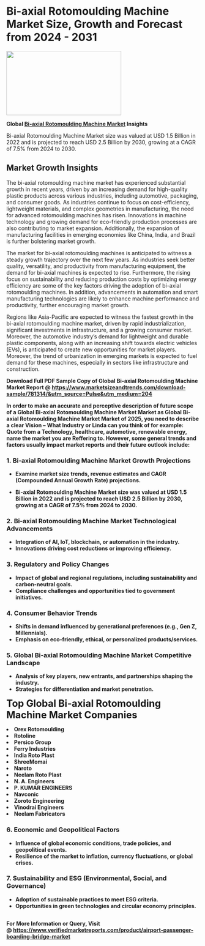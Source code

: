 <H1>Bi-axial Rotomoulding Machine Market Size, Growth and Forecast from 2024 - 2031</H1><img class="aligncenter size-medium wp-image-584254" src="https://thirdeyenews.in/wp-content/uploads/2024/09/Global-Market-Research-300x168.jpeg" alt="" width="300" height="168" /><p><strong>Global&nbsp;<a href="https://www.marketsizeandtrends.com/download-sample/781314/&amp;utm_source=Pulse&amp;utm_medium=204">Bi-axial Rotomoulding Machine Market</a> Insights</strong></p><p>Bi-axial Rotomoulding Machine Market size was valued at USD 1.5 Billion in 2022 and is projected to reach USD 2.5 Billion by 2030, growing at a CAGR of 7.5% from 2024 to 2030.</p><p><h2>Market Growth Insights</h2> <p>The bi-axial rotomoulding machine market has experienced substantial growth in recent years, driven by an increasing demand for high-quality plastic products across various industries, including automotive, packaging, and consumer goods. As industries continue to focus on cost-efficiency, lightweight materials, and complex geometries in manufacturing, the need for advanced rotomoulding machines has risen. Innovations in machine technology and growing demand for eco-friendly production processes are also contributing to market expansion. Additionally, the expansion of manufacturing facilities in emerging economies like China, India, and Brazil is further bolstering market growth.</p> <p><strong></strong></p> <p>The market for bi-axial rotomoulding machines is anticipated to witness a steady growth trajectory over the next few years. As industries seek better quality, versatility, and productivity from manufacturing equipment, the demand for bi-axial machines is expected to rise. Furthermore, the rising focus on sustainability and reducing production costs by optimizing energy efficiency are some of the key factors driving the adoption of bi-axial rotomoulding machines. In addition, advancements in automation and smart manufacturing technologies are likely to enhance machine performance and productivity, further encouraging market growth.</p> <p>Regions like Asia-Pacific are expected to witness the fastest growth in the bi-axial rotomoulding machine market, driven by rapid industrialization, significant investments in infrastructure, and a growing consumer market. Moreover, the automotive industry’s demand for lightweight and durable plastic components, along with an increasing shift towards electric vehicles (EVs), is anticipated to create new opportunities for market players. Moreover, the trend of urbanization in emerging markets is expected to fuel demand for these machines, especially in sectors like infrastructure and construction.</p> <p><strong></p><p><span class=""><strong>Download Full PDF Sample Copy of Global Bi-axial Rotomoulding Machine Market Report</strong> @ <a href="https://www.marketsizeandtrends.com/download-sample/781314/&amp;utm_source=Pulse&amp;utm_medium=204" target="_blank">https://www.marketsizeandtrends.com/download-sample/781314/&amp;utm_source=Pulse&amp;utm_medium=204</a></span></p><p>In order to make an accurate and perceptive description of future scope of a Global&nbsp;Bi-axial Rotomoulding Machine Market Market as Global&nbsp;Bi-axial Rotomoulding Machine Market Market of 2025, you need to describe a clear Vision &ndash; What Industry or Linda can you think of for example: Quote from a Technology, healthcare, automotive, renewable energy, name the market you are Reffering to. However, some general trends and factors usually impact market reports and their future outlook include:</p><h3>1.&nbsp;<strong>Bi-axial Rotomoulding Machine Market Growth Projections</strong></h3><ul><li>Examine market size trends, revenue estimates and CAGR (Compounded Annual Growth Rate) projections.</li><li><p>Bi-axial Rotomoulding Machine Market size was valued at USD 1.5 Billion in 2022 and is projected to reach USD 2.5 Billion by 2030, growing at a CAGR of 7.5% from 2024 to 2030.</p></li></ul><h3>2.&nbsp;<strong>Bi-axial Rotomoulding Machine Market Technological Advancements</strong></h3><ul><li>Integration of AI, IoT, blockchain, or automation in the industry.</li><li>Innovations driving cost reductions or improving efficiency.</li></ul><h3>3.&nbsp;<strong>Regulatory and Policy Changes</strong></h3><ul><li>Impact of global and regional regulations, including sustainability and carbon-neutral goals.</li><li>Compliance challenges and opportunities tied to government initiatives.</li></ul><h3>4.&nbsp;<strong>Consumer Behavior Trends</strong></h3><ul><li>Shifts in demand influenced by generational preferences (e.g., Gen Z, Millennials).</li><li>Emphasis on eco-friendly, ethical, or personalized products/services.</li></ul><h3>5.&nbsp;<strong>Global Bi-axial Rotomoulding Machine Market Competitive Landscape</strong></h3><ul><li>Analysis of key players, new entrants, and partnerships shaping the industry.</li><li>Strategies for differentiation and market penetration.</li></ul><p data-pm-slice="1 1 []"><span style="color: inherit; font-family: inherit; font-size: 25px;">Top Global Bi-axial Rotomoulding Machine Market Companies</span></p><div class="" data-test-id=""><p><li>Orex Rotomoulding</li><li> Rotoline</li><li> Persico Group</li><li> Ferry Industries</li><li> India Roto Plast</li><li> ShreeMomai</li><li> Naroto</li><li> Neelam Roto Plast</li><li> N. A. Engineers</li><li> P. KUMAR ENGINEERS</li><li> Navconic</li><li> Zoroto Engineering</li><li> Vinodrai Engineers</li><li> Neelam Fabricators</li></p></div><h3>6.&nbsp;<strong>Economic and Geopolitical Factors</strong></h3><ul><li>Influence of global economic conditions, trade policies, and geopolitical events.</li><li>Resilience of the market to inflation, currency fluctuations, or global crises.</li></ul><h3>7.&nbsp;<strong>Sustainability and ESG (Environmental, Social, and Governance)</strong></h3><ul><li>Adoption of sustainable practices to meet ESG criteria.</li><li>Opportunities in green technologies and circular economy principles.</li></ul><h2><strong style="font-size: 14px;">For More Information or Query, Visit @&nbsp;</strong><a style="background-color: #ffffff; font-size: 14px;" href="https://www.marketsizeandtrends.com/report/bi-axial-rotomoulding-machine-market/" target="_blank">https://www.verifiedmarketreports.com/product/airport-passenger-boarding-bridge-market</a></h2>
